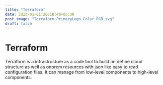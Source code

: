 ```yaml
---
title: "Terraform"
date: 2023-01-01T20:10:49+05:30
post_image: "Terraform_PrimaryLogo_Color_RGB.svg"
draft: false
---
```



# Terraform

  Terraform is a infrastructure as a code tool to build an define cloud structure as well as onprem resources with json like easy to read configuration files.
  It can manage from low-level components to high-level components.


